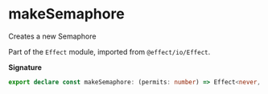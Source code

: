 # makeSemaphore

Creates a new Semaphore

Part of the `Effect` module, imported from `@effect/io/Effect`.

**Signature**

```ts
export declare const makeSemaphore: (permits: number) => Effect<never, never, Semaphore>
```
